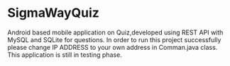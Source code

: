 # SigmaWayQuiz
Android based mobile application on Quiz,developed using REST API with MySQL and SQLite for questions.
In order to run this project successfully please change IP ADDRESS to your own address in Comman.java class.
This application is still in testing phase.
